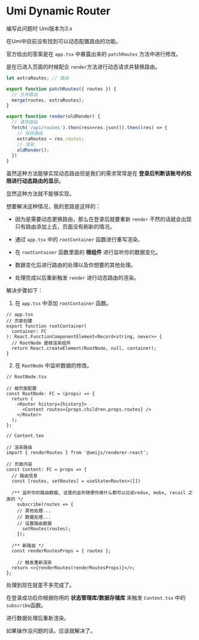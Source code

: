 # Umi Dynamic Router

编写此问题时 Umi版本为3.x

在Umi中目前没有找到可以动态配置路由的功能。

官方给出的答案是在 `app.tsx` 中暴露出来的 `patchRoutes` 方法中进行修改。

是在已进入页面的时候配合 `render`方法进行动态请求并替换路由。

```ts
let extraRoutes; // 路由

export function patchRoutes({ routes }) {
  // 合并路由
  merge(routes, extraRoutes);
}

export function render(oldRender) {
  // 请求路由
  fetch('/api/routes').then(res=>res.json()).then((res) => { 
    // 保存路由
    extraRoutes = res.routes;
    // 渲染
    oldRender();
  })
}
```

虽然这种方法能够实现动态路由但是我们的需求常常是在 **登录后判断该账号的权限进行动态路由的显示**。

显然这种方法就不能够实现。

想要解决这种情况，我的思路是这样的：

- 因为是需要动态更换路由，那么在登录后就要重新 `render` 不然的话就会出现只有路由添加上去，页面没有刷新的情况。

  

- 通过 `app.tsx` 中的 `rootContainer` 函数进行重写渲染。

- 在 `rootContainer` 函数里面的 **根组件** 进行监听你的数据变化。

- 数据变化后进行路由的处理以及你想要的其他处理。

- 处理完成以后重新触发 `render` 进行动态路由的渲染。

解决步骤如下：

1. 在 `app.tsx` 中添加 `rootContainer` 函数。

```tsx
// app.tsx
// 页面创建
export function rootContainer(
  container: FC
): React.FunctionComponentElement<Record<string, never>> {
  // RootNode 是根渲染组件
  return React.createElement(RootNode, null, container);
}
```

2. 在 `RootNode` 中监听数据的修改。

```tsx
// RootNode.tsx

// 根页面配置
const RootNode: FC = (props) => {
  return (
    <Router history={history}>
      <Content routes={props.children.props.routes} />
    </Router>
  );
};
```

```tsx
// Content.tex

// 渲染路由
import { renderRoutes } from '@umijs/renderer-react';

// 页面内容
const Content: FC = props => {
  // 路由信息
  const [routes, setRoutes] = useState<Routes>([])
  
  /** 监听你的路由数据, 这里的监听随便你用什么都可以比如redux, mobx, recoil 之类的 */
	subscribe(routes => {
    // 其他处理...
    // 数据处理...
    // 设置路由数据
 	  setRoutes(routes);
	});
  
  /** 新路由 */
  const renderRoutesProps = { routes };
  
	// 触发重新渲染
  return <>{renderRoutes(renderRoutesProps)}</>;
};
```

处理到现在就差不多完成了。

在登录成功后你根据你用的 **状态管理库/数据存储库** 来触发 `Content.tsx` 中的 `subscribe`函数。

进行数据处理后重新渲染。

如果操作没问题的话，应该就解决了。

